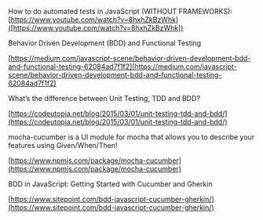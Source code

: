How to do automated tests in JavaScript (WITHOUT FRAMEWORKS): 
[https://www.youtube.com/watch?v=8hxhZkBzWhk]([https://www.youtube.com/watch?v=8hxhZkBzWhk])

Behavior Driven Development (BDD) and Functional Testing

[https://medium.com/javascript-scene/behavior-driven-development-bdd-and-functional-testing-62084ad7f1f2](https://medium.com/javascript-scene/behavior-driven-development-bdd-and-functional-testing-62084ad7f1f2)

What’s the difference between Unit Testing, TDD and BDD?

[https://codeutopia.net/blog/2015/03/01/unit-testing-tdd-and-bdd/](https://codeutopia.net/blog/2015/03/01/unit-testing-tdd-and-bdd/)

mocha-cucumber is a UI module for mocha that allows you to describe your features using Given/When/Then!

[https://www.npmjs.com/package/mocha-cucumber](https://www.npmjs.com/package/mocha-cucumber)

BDD in JavaScript: Getting Started with Cucumber and Gherkin

[https://www.sitepoint.com/bdd-javascript-cucumber-gherkin/](https://www.sitepoint.com/bdd-javascript-cucumber-gherkin/)